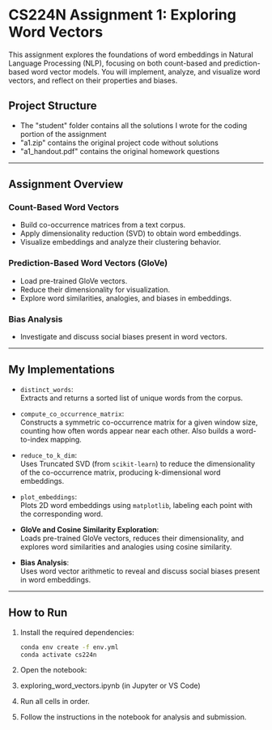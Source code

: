 # CS224N Assignment 1: Exploring Word Vectors

This assignment explores the foundations of word embeddings in Natural Language Processing (NLP), focusing on both count-based and prediction-based word vector models. You will implement, analyze, and visualize word vectors, and reflect on their properties and biases.

## Project Structure
- The "student" folder contains all the solutions I wrote for the coding portion of the assignment
- "a1.zip" contains the original project code without solutions
- "a1_handout.pdf" contains the original homework questions
---

## Assignment Overview

### Count-Based Word Vectors
- Build co-occurrence matrices from a text corpus.
- Apply dimensionality reduction (SVD) to obtain word embeddings.
- Visualize embeddings and analyze their clustering behavior.

### Prediction-Based Word Vectors (GloVe)
- Load pre-trained GloVe vectors.
- Reduce their dimensionality for visualization.
- Explore word similarities, analogies, and biases in embeddings.

### Bias Analysis
- Investigate and discuss social biases present in word vectors.

---

## My Implementations

- `distinct_words`:  
  Extracts and returns a sorted list of unique words from the corpus.

- `compute_co_occurrence_matrix`:  
  Constructs a symmetric co-occurrence matrix for a given window size, counting how often words appear near each other. Also builds a word-to-index mapping.

- `reduce_to_k_dim`:  
  Uses Truncated SVD (from `scikit-learn`) to reduce the dimensionality of the co-occurrence matrix, producing k-dimensional word embeddings.

- `plot_embeddings`:  
  Plots 2D word embeddings using `matplotlib`, labeling each point with the corresponding word.

- **GloVe and Cosine Similarity Exploration**:  
  Loads pre-trained GloVe vectors, reduces their dimensionality, and explores word similarities and analogies using cosine similarity.

- **Bias Analysis**:  
  Uses word vector arithmetic to reveal and discuss social biases present in word embeddings.

---

## How to Run

1. Install the required dependencies:
   ```bash
   conda env create -f env.yml
   conda activate cs224n
2. Open the notebook:

3. exploring_word_vectors.ipynb (in Jupyter or VS Code)

4. Run all cells in order.

5. Follow the instructions in the notebook for analysis and submission.
